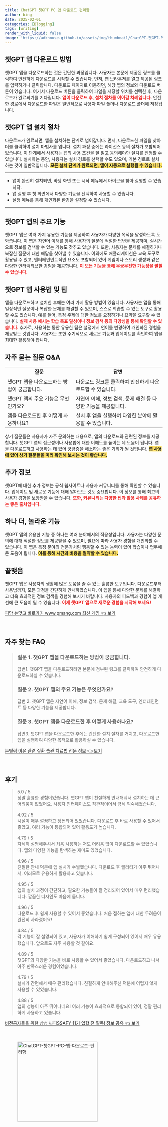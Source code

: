 ```yaml
---
title: ChatGPT 챗GPT PC 앱 다운로드 편리함
author: bing
date: 2025-02-01
categories: [Blogging]
tags: [writing]
render_with_liquid: false
image: 'https://adkhouse.github.io/assets/img/thumbnail/ChatGPT-챗GPT-PC-앱-다운로드-편리함.webp'
---
```



<h2 id='챗GPT_앱_다운로드_방법'>챗GPT 앱 다운로드 방법</h2>

<p>챗GPT 앱을 다운로드하는 것은 간단한 과정입니다. 사용자는 본문에 제공된 링크를 클릭하여 안전하게 다운로드를 시작할 수 있습니다. 먼저, 웹 브라우저를 열고 제공된 링크를 입력하거나 클릭합니다. 다운로드 페이지로 이동하면, 해당 앱의 정보와 다운로드 버튼이 있습니다. 여기서 다운로드 버튼을 클릭하여 파일을 저장할 위치를 선택한 후, 다운로드가 완료되기를 기다립니다. <b><span style="color: #ee2323;">앱이 다운로드 후, 설치 절차를 이어갈 차례입니다.</span></b> 안전한 경로에서 다운로드한 파일은 일반적으로 사용자 파일 폴더나 다운로드 폴더에 저장됩니다.</p>

<h2 id='챗GPT_앱_설치_절차'>챗GPT 앱 설치 절차</h2>

<p>다운로드가 완료되면, 앱을 설치하는 단계로 넘어갑니다. 먼저, 다운로드한 파일을 찾아 더블 클릭하여 설치 마법사를 엽니다. 설치 과정 중에는 라이선스 동의 절차가 포함되어 있습니다. 이 단계에서 사용자는 앱의 사용 조건을 잘 읽고 동의해야만 설치를 진행할 수 있습니다. 설치하는 동안, 사용자는 설치 경로를 선택할 수도 있으며, 기본 경로로 설치하는 것이 일반적입니다. <b><span style="background-color: #ffe066;">모든 설치 단계가 완료되면, 앱이 자동으로 실행될 수 있습니다.</span></b></p>

<hr />

<ul>
    <li>앱이 완전히 설치되면, 바탕 화면 또는 시작 메뉴에서 아이콘을 찾아 실행할 수 있습니다.</li>
    <li>앱 실행 후 첫 화면에서 다양한 기능을 선택하여 사용할 수 있습니다.</li>
    <li>설정 메뉴를 통해 개인화된 환경을 설정할 수 있습니다.</li>
</ul>

<hr />

<h2 id='주요_기능'>챗GPT 앱의 주요 기능</h2>

<p>챗GPT 앱은 여러 가지 유용한 기능을 제공하여 사용자가 다양한 목적을 달성하도록 도와줍니다. 이 앱은 자연어 이해를 통해 사용자의 질문에 적절한 답변을 제공하며, 실시간으로 정보를 검색할 수 있는 기능도 갖추고 있습니다. 또한, 사용자는 문제를 해결하거나 복잡한 질문에 대한 해답을 찾아낼 수 있습니다. 이외에도 애플리케이션은 교육 도구로 활용될 수 있고, 엔터테인먼트적인 요소도 포함되어 있어 게임이나 스토리 생성과 같은 다양한 인터랙티브한 경험을 제공합니다. <b><span style="color: #ee2323;">이 모든 기능을 통해 무궁무진한 가능성을 펼칠 수 있습니다.</span></b></p>

<h2 id='사용법_및_팁'>챗GPT 앱 사용법 및 팁</h2>

<p>앱을 다운로드하고 설치한 후에는 여러 가지 활용 방법이 있습니다. 사용자는 앱을 통해 일상적인 질문이나 복잡한 문제를 해결할 수 있으며, 스스로 학습할 수 있는 도구로 활용할 수도 있습니다. 예를 들어, 특정 주제에 대한 정보를 요청하거나 요약을 요구할 수 있습니다. <b><span style="color: #ee2323;">실제 사용 예시는 학습 목표 달성이나 정보 검색 등의 다양성을 통해 확인할 수 있습니다.</span></b> 추가로, 사용하는 동안 유용한 팁은 설정에서 언어를 변경하여 개인화된 경험을 제공받는 것입니다. 사용자는 또한 주기적으로 새로운 기능과 업데이트를 확인하여 앱을 최대한 활용해야 합니다.</p>

<h2 id='자주_묻는_질문'>자주 묻는 질문 Q&A</h2>

<table>
    <tr>
        <td style="text-align: center; height: 17px;"><b>질문</b></td>
        <td style="text-align: center; height: 17px;"><b>답변</b></td>
    </tr>
    <tr>
        <td>챗GPT 앱을 다운로드하는 방법이 궁금합니다.</td>
        <td>다운로드 링크를 클릭하여 안전하게 다운로드할 수 있습니다. </td>
    </tr>
    <tr>
        <td>챗GPT 앱의 주요 기능은 무엇인가요?</td>
        <td>자연어 이해, 정보 검색, 문제 해결 등 다양한 기능을 제공합니다.</td>
    </tr>
    <tr>
        <td>앱을 다운로드한 후 어떻게 사용하나요?</td>
        <td>설치 후 앱을 실행하여 다양한 분야에 활용할 수 있습니다.</td>
    </tr>
</table>

<p>상기 질문들은 사용자가 자주 문의하는 내용으로, 앱의 다운로드와 관련된 정보를 제공합니다. 챗GPT 앱의 접근성이나 사용법에 대한 이해도를 높이는 데 도움이 됩니다. 앱을 다운로드하고 사용하는 데 있어 궁금증을 해소하는 좋은 기회가 될 것입니다. <b><span style="background-color: #ffe066;">앱 사용에 있어 상기 질문들을 미리 확인해 보시는 것이 좋습니다.</span></b></p>

<h2 id='추가_정보'>추가 정보</h2>

<p>챗GPT에 대한 추가 정보는 공식 웹사이트나 사용자 커뮤니티를 통해 확인할 수 있습니다. 업데이트 및 새로운 기능에 대해 알아보는 것도 중요합니다. 이 정보를 통해 최고의 사용자 경험을 보장받을 수 있습니다. <b><span style="color: #ee2323;">또한, 커뮤니티는 다양한 팁과 활용 사례를 공유하는 좋은 출처입니다.</span></b></p>

<h2 id='하나더의_기능'>하나 더, 놀라운 기능</h2>

<p>챗GPT 앱의 유용한 기능 중 하나는 여러 분야에서의 적응성입니다. 사용자는 다양한 문의에 대해 적절한 정보를 제공받을 수 있으며, 필요에 따라 사용자 경험을 개인화할 수 있습니다. 이 앱은 특정 분야의 전문가처럼 행동할 수 있는 능력이 있어 학습이나 업무에 큰 도움이 됩니다. <b><span style="background-color: #ffe066;">이를 통해 시간과 비용을 절약할 수 있습니다.</span></b></p>

<h2 id='끝맺음'>끝맺음</h2>

<p>챗GPT 앱은 사용자의 생활에 많은 도움을 줄 수 있는 훌륭한 도구입니다. 다운로드부터 사용법까지, 모든 과정을 간단하게 안내하였습니다. 이 앱을 통해 다양한 문제를 해결하고 더욱 효과적인 정보 검색을 경험해 보시기 바랍니다. 사용자의 피드백과 경험이 앱 개선에 큰 도움이 될 수 있습니다. <b><span style="color: #ee2323;">이제 챗GPT 앱으로 새로운 경험을 시작해 보세요!</span></b></p>


<p><a class="click-button" title="피망 뉴맞고 바로가기 www.pmang.com 최신 게임" href="https://adkhouse.github.io/posts/%ED%94%BC%EB%A7%9D-%EB%89%B4%EB%A7%9E%EA%B3%A0-%EB%B0%94%EB%A1%9C%EA%B0%80%EA%B8%B0-www.pmang.com-%EC%B5%9C%EC%8B%A0-%EA%B2%8C%EC%9E%84/" rel="dofollow">피망 뉴맞고 바로가기 www.pmang.com 최신 게임 👈 보기</a></p><br>
<h2 id='자주_찾는_FAQ'>자주 찾는 FAQ</h2>
<div itemscope="" itemtype="https://schema.org/FAQPage"> 
<blockquote> 
<div itemscope="" itemprop="mainEntity" itemtype="https://schema.org/Question"> 
<h3 itemprop="name">질문 1. 챗GPT 앱을 다운로드하는 방법이 궁금합니다.</h3> 
<div itemscope="" itemprop="acceptedAnswer" itemtype="https://schema.org/Answer"> 
<span itemprop="text"> 
<p>답변1. 챗GPT 앱을 다운로드하려면 본문에 첨부된 링크를 클릭하여 안전하게 다운로드하실 수 있습니다.</p> 
</span> 
</div> 
</div> 
<div itemscope="" itemprop="mainEntity" itemtype="https://schema.org/Question"> 
<h3 itemprop="name">질문 2. 챗GPT 앱의 주요 기능은 무엇인가요?</h3> 
<div itemscope="" itemprop="acceptedAnswer" itemtype="https://schema.org/Answer"> 
<span itemprop="text"> 
<p>답변 2. 챗GPT 앱은 자연어 이해, 정보 검색, 문제 해결, 교육 도구, 엔터테인먼트 등 다양한 기능을 제공합니다.</p> 
</span> 
</div> 
</div> 
<div itemscope="" itemprop="mainEntity" itemtype="https://schema.org/Question"> 
<h3 itemprop="name">질문 3. 챗GPT 앱을 다운로드한 후 어떻게 사용하나요?</h3> 
<div itemscope="" itemprop="acceptedAnswer" itemtype="https://schema.org/Answer"> 
<span itemprop="text"> 
<p>답변3. 챗GPT 앱을 다운로드한 후에는 간단한 설치 절차를 거치고, 다운로드한 앱을 실행하여 다양한 목적으로 활용하실 수 있습니다.</p> 
</span> 
</div> 
</div> 
</blockquote> 
</div>
<p><a class="click-button" title="눈떨림 이유 관련 질환 습관 치료법 전문 정보" href="https://adkhouse.github.io/posts/%EB%88%88%EB%96%A8%EB%A6%BC-%EC%9D%B4%EC%9C%A0-%EA%B4%80%EB%A0%A8-%EC%A7%88%ED%99%98-%EC%8A%B5%EA%B4%80-%EC%B9%98%EB%A3%8C%EB%B2%95-%EC%A0%84%EB%AC%B8-%EC%A0%95%EB%B3%B4/" rel="dofollow">눈떨림 이유 관련 질환 습관 치료법 전문 정보 👈 보기</a></p><br>
<h2 id='후기'>후기</h2>
<div itemscope itemtype="https://schema.org/Product">
  <blockquote>
  <div itemprop="review" itemscope itemtype="https://schema.org/Review">
      <div itemprop="reviewRating" itemscope itemtype="https://schema.org/Rating"> <span itemprop="ratingValue">5.0</span> / <span itemprop="bestRating">5</span> </div>
      <span itemprop="reviewBody">정말 훌륭한 경험이었습니다. 챗GPT 앱이 친절하게 안내해줘서 설치하는 데 큰 어려움이 없었어요. 사용자 인터페이스도 직관적이어서 금세 익숙해졌습니다.</span>
  </div>
  <br>
  <div itemprop="review" itemscope itemtype="https://schema.org/Review">
      <div itemprop="reviewRating" itemscope itemtype="https://schema.org/Rating"> <span itemprop="ratingValue">4.92</span> / <span itemprop="bestRating">5</span> </div>
      <span itemprop="reviewBody">시설이 매우 깔끔하고 정돈되어 있었습니다. 다운로드 후 바로 사용할 수 있어서 좋았고, 여러 기능이 통합되어 있어 활용도가 높습니다.</span>
  </div>
  <br>
  <div itemprop="review" itemscope itemtype="https://schema.org/Review">
      <div itemprop="reviewRating" itemscope itemtype="https://schema.org/Rating"> <span itemprop="ratingValue">4.79</span> / <span itemprop="bestRating">5</span> </div>
      <span itemprop="reviewBody">자세히 설명해주셔서 처음 사용하는 저도 어려움 없이 다운로드할 수 있었습니다. 앱의 다양한 기능을 탐색하는 재미도 있었습니다.</span>
  </div>
  <br>
  <div itemprop="review" itemscope itemtype="https://schema.org/Review">
      <div itemprop="reviewRating" itemscope itemtype="https://schema.org/Rating"> <span itemprop="ratingValue">4.96</span> / <span itemprop="bestRating">5</span> </div>
      <span itemprop="reviewBody">친절한 안내 덕분에 앱 설치가 수월했습니다. 다운로드 후 퀄리티가 아주 뛰어나서, 여러모로 유용하게 활용하고 있습니다.</span>
  </div>
  <br>
  <div itemprop="review" itemscope itemtype="https://schema.org/Review">
      <div itemprop="reviewRating" itemscope itemtype="https://schema.org/Rating"> <span itemprop="ratingValue">4.95</span> / <span itemprop="bestRating">5</span> </div>
      <span itemprop="reviewBody">앱의 설치 과정이 간단하고, 필요한 기능들이 잘 정리되어 있어서 매우 편리했습니다. 깔끔한 디자인도 마음에 듭니다.</span>
  </div>
  <br>
  <div itemprop="review" itemscope itemtype="https://schema.org/Review">
      <div itemprop="reviewRating" itemscope itemtype="https://schema.org/Rating"> <span itemprop="ratingValue">4.96</span> / <span itemprop="bestRating">5</span> </div>
      <span itemprop="reviewBody">다운로드 후 쉽게 사용할 수 있어서 좋았습니다. 처음 접하는 앱에 대한 두려움이 완전히 사라졌어요!</span>
  </div>
  <br>
  <div itemprop="review" itemscope itemtype="https://schema.org/Review">
      <div itemprop="reviewRating" itemscope itemtype="https://schema.org/Rating"> <span itemprop="ratingValue">4.84</span> / <span itemprop="bestRating">5</span> </div>
      <span itemprop="reviewBody">각 기능이 잘 설명되어 있고, 사용자가 이해하기 쉽게 구성되어 있어서 매우 유용했습니다. 앞으로도 자주 사용할 것 같아요.</span>
  </div>
  <br>
  <div itemprop="review" itemscope itemtype="https://schema.org/Review">
      <div itemprop="reviewRating" itemscope itemtype="https://schema.org/Rating"> <span itemprop="ratingValue">4.89</span> / <span itemprop="bestRating">5</span> </div>
      <span itemprop="reviewBody">챗GPT의 다양한 기능을 바로 사용할 수 있어서 좋았습니다. 다운로드하고 나서 아주 만족스러운 경험이었습니다.</span>
  </div>
  <br>
  <div itemprop="review" itemscope itemtype="https://schema.org/Review">
      <div itemprop="reviewRating" itemscope itemtype="https://schema.org/Rating"> <span itemprop="ratingValue">4.79</span> / <span itemprop="bestRating">5</span> </div>
      <span itemprop="reviewBody">설치가 간편해서 매우 편리했습니다. 친절하게 안내해주신 덕분에 어렵지 않게 사용할 수 있었습니다.</span>
  </div>
  <br>
  <div itemprop="review" itemscope itemtype="https://schema.org/Review">
      <div itemprop="reviewRating" itemscope itemtype="https://schema.org/Rating"> <span itemprop="ratingValue">4.88</span> / <span itemprop="bestRating">5</span> </div>
      <span itemprop="reviewBody">앱의 성능이 아주 뛰어나네요! 여러 기능이 효과적으로 통합되어 있어, 정말 편리하게 사용하고 있습니다.</span>
  </div>
  </blockquote>
</div>
<p><a class="click-button" title="비전공자들을 위한 삼성 싸피SSAFY 11기 입학 전 필독! 정보 공유" href="https://adkhouse.github.io/posts/%EB%B9%84%EC%A0%84%EA%B3%B5%EC%9E%90%EB%93%A4%EC%9D%84-%EC%9C%84%ED%95%9C-%EC%82%BC%EC%84%B1-%EC%8B%B8%ED%94%BCSSAFY-11%EA%B8%B0-%EC%9E%85%ED%95%99-%EC%A0%84-%ED%95%84%EB%8F%85!-%EC%A0%95%EB%B3%B4-%EA%B3%B5%EC%9C%A0/" rel="dofollow">비전공자들을 위한 삼성 싸피SSAFY 11기 입학 전 필독! 정보 공유 👈 보기</a></p><br>
<figure class="image"><img src="https://adkhouse.github.io/assets/img/thumbnail/ChatGPT-챗GPT-PC-앱-다운로드-편리함.webp" alt="ChatGPT-챗GPT-PC-앱-다운로드-편리함" width="256" height="256"></figure>